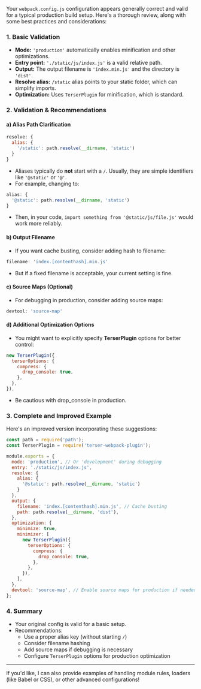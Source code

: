 Your `webpack.config.js` configuration appears generally correct and valid for a typical production build setup. Here's a thorough review, along with some best practices and considerations:

### 1. **Basic Validation**
- **Mode:** `'production'` automatically enables minification and other optimizations.
- **Entry point:** `'./static/js/index.js'` is a valid relative path.
- **Output:** The output filename is `'index.min.js'` and the directory is `'dist'`.
- **Resolve alias:** `/static` alias points to your static folder, which can simplify imports.
- **Optimization:** Uses `TerserPlugin` for minification, which is standard.

### 2. **Validation & Recommendations**

#### a) **Alias Path Clarification**
```js
resolve: {
  alias: {
    '/static': path.resolve(__dirname, 'static')
  }
}
```
- Aliases typically do **not** start with a `/`. Usually, they are simple identifiers like `'@static'` or `'@'`.
- For example, changing to:
```js
alias: {
  '@static': path.resolve(__dirname, 'static')
}
```
- Then, in your code, `import something from '@static/js/file.js'` would work more reliably.

#### b) **Output Filename**
- If you want cache busting, consider adding hash to filename:
```js
filename: 'index.[contenthash].min.js'
```
- But if a fixed filename is acceptable, your current setting is fine.

#### c) **Source Maps (Optional)**
- For debugging in production, consider adding source maps:
```js
devtool: 'source-map'
```

#### d) **Additional Optimization Options**
- You might want to explicitly specify **TerserPlugin** options for better control:
```js
new TerserPlugin({
  terserOptions: {
    compress: {
      drop_console: true,
    },
  },
}),
```
- Be cautious with drop_console in production.

### 3. **Complete and Improved Example**

Here's an improved version incorporating these suggestions:

```js
const path = require('path');
const TerserPlugin = require('terser-webpack-plugin');

module.exports = {
  mode: 'production', // Or 'development' during debugging
  entry: './static/js/index.js',
  resolve: {
    alias: {
      '@static': path.resolve(__dirname, 'static')
    }
  },
  output: {
    filename: 'index.[contenthash].min.js', // Cache busting
    path: path.resolve(__dirname, 'dist'),
  },
  optimization: {
    minimize: true,
    minimizer: [
      new TerserPlugin({
        terserOptions: {
          compress: {
            drop_console: true,
          },
        },
      }),
    ],
  },
  devtool: 'source-map', // Enable source maps for production if needed
};
```

### 4. **Summary**

- Your original config is valid for a basic setup.
- Recommendations:
  - Use a proper alias key (without starting `/`)
  - Consider filename hashing
  - Add source maps if debugging is necessary
  - Configure `TerserPlugin` options for production optimization

---

If you'd like, I can also provide examples of handling module rules, loaders (like Babel or CSS), or other advanced configurations!
